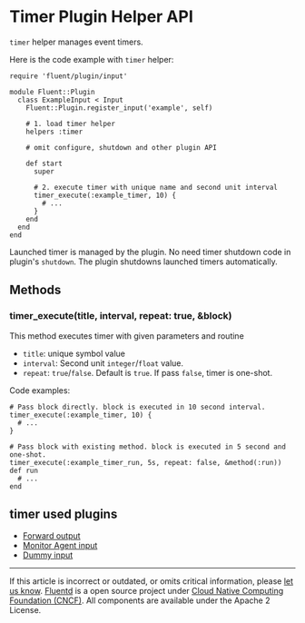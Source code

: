 # Timer Plugin Helper API

`timer` helper manages event timers.

Here is the code example with `timer` helper:

``` {.CodeRay}
require 'fluent/plugin/input'

module Fluent::Plugin
  class ExampleInput < Input
    Fluent::Plugin.register_input('example', self)

    # 1. load timer helper
    helpers :timer

    # omit configure, shutdown and other plugin API

    def start
      super

      # 2. execute timer with unique name and second unit interval
      timer_execute(:example_timer, 10) {
        # ...
      }
    end
  end
end
```

Launched timer is managed by the plugin. No need timer shutdown code in
plugin's `shutdown`. The plugin shutdowns launched timers automatically.


## Methods


### timer\_execute(title, interval, repeat: true, &block)

This method executes timer with given parameters and routine

-   `title`: unique symbol value
-   `interval`: Second unit `integer`/`float` value.
-   `repeat`: `true`/`false`. Default is `true`. If pass `false`, timer
    is one-shot.

Code examples:

``` {.CodeRay}
# Pass block directly. block is executed in 10 second interval.
timer_execute(:example_timer, 10) {
  # ...
}

# Pass block with existing method. block is executed in 5 second and one-shot.
timer_execute(:example_timer_run, 5s, repeat: false, &method(:run))
def run
  # ...
end
```


## timer used plugins

-   [Forward output](/articles/out_forward.md)
-   [Monitor Agent input](/articles/in_monitor_agent.md)
-   [Dummy input](/articles/in_dummy.md)


------------------------------------------------------------------------

If this article is incorrect or outdated, or omits critical information, please [let us know](https://github.com/fluent/fluentd-docs/issues?state=open).
[Fluentd](http://www.fluentd.org/) is a open source project under [Cloud Native Computing Foundation (CNCF)](https://cncf.io/). All components are available under the Apache 2 License.
